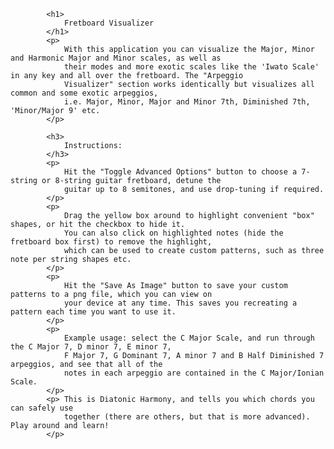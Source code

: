             <h1>
                Fretboard Visualizer
            </h1>
            <p>
                With this application you can visualize the Major, Minor and Harmonic Major and Minor scales, as well as
                their modes and more exotic scales like the 'Iwato Scale' in any key and all over the fretboard. The "Arpeggio
                Visualizer" section works identically but visualizes all common and some exotic arpeggios,
                i.e. Major, Minor, Major and Minor 7th, Diminished 7th, 'Minor/Major 9' etc.
            </p>

            <h3>
                Instructions:
            </h3>
            <p>
                Hit the "Toggle Advanced Options" button to choose a 7-string or 8-string guitar fretboard, detune the
                guitar up to 8 semitones, and use drop-tuning if required.
            </p>
            <p>
                Drag the yellow box around to highlight convenient "box" shapes, or hit the checkbox to hide it.
                You can also click on highlighted notes (hide the fretboard box first) to remove the highlight,
                which can be used to create custom patterns, such as three note per string shapes etc.
            </p>
            <p>
                Hit the "Save As Image" button to save your custom patterns to a png file, which you can view on
                your device at any time. This saves you recreating a pattern each time you want to use it.
            </p>
            <p>
                Example usage: select the C Major Scale, and run through the C Major 7, D minor 7, E minor 7,
                F Major 7, G Dominant 7, A minor 7 and B Half Diminished 7 arpeggios, and see that all of the
                notes in each arpeggio are contained in the C Major/Ionian Scale.
            </p>
            <p> This is Diatonic Harmony, and tells you which chords you can safely use
                together (there are others, but that is more advanced). Play around and learn!
            </p>
